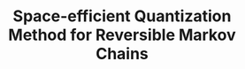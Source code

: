 ---
title: "Space-efficient Quantization Method for Reversible Markov Chains"
collection: pre-prints
permalink: /pre-prints2022-01 01-Space-efficient-Quantization-Method-for-Reversible-Markov-Chains
authors: ' Chen-Fu Chiang,  Anirban Chowdhury,  Pawel Wocjan, '
year: 2022
venue: 'arXiv'
volpages: ''
citation: ' Chen-Fu Chiang,  Anirban Chowdhury,  Pawel Wocjan,  arXiv,  (2022).'
---
